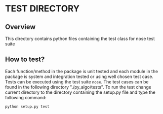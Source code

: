 # TEST DIRECTORY

## Overview
This directory contains python files containing the test class for nose test suite

## How to test?
Each function/method in the package is unit tested and each module in the package is system and integration tested or using well chosen test case. Tests can be executed using the test suite `nose`. The test cases can be found in the following directory "./py_algo/tests". To run the test change current directory to the directory containing the setup.py file and type the following command:

`python setup.py test`
